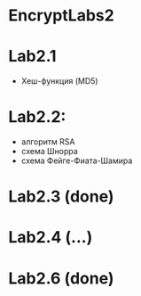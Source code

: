 # EncryptLabs2
# Lab2.1
- Хеш-функция (MD5)

# Lab2.2:
- алгоритм RSA 
- cхема Шнорра 
- схема Фейге-Фиата-Шамира

# Lab2.3 (done)
# Lab2.4 (...)
# Lab2.6 (done)

